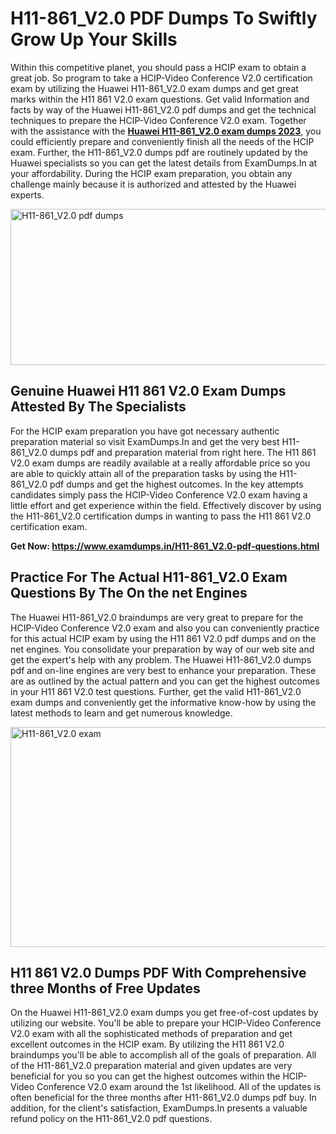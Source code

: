 <h1><strong>H11-861_V2.0 PDF Dumps To Swiftly Grow Up Your Skills</strong></h1>
<p>Within this competitive planet, you should pass a HCIP exam to obtain a great job. So program to take a HCIP-Video Conference V2.0 certification exam by utilizing the Huawei H11-861_V2.0 exam dumps and get great marks within the H11 861 V2.0 exam questions. Get valid Information and facts by way of the Huawei H11-861_V2.0 pdf dumps and get the technical techniques to prepare the HCIP-Video Conference V2.0 exam. Together with the assistance with the <strong><a href="https://www.examdumps.in/H11-861_V2.0-pdf-questions.html">Huawei H11-861_V2.0 exam dumps 2023</a></strong>, you could efficiently prepare and conveniently finish all the needs of the HCIP exam. Further, the H11-861_V2.0 dumps pdf are routinely updated by the Huawei specialists so you can get the latest details from ExamDumps.In at your affordability. During the HCIP exam preparation, you obtain any challenge mainly because it is authorized and attested by the Huawei experts.</p>
<p><img src="https://i.ibb.co/zxJwW90/Copy-of-Online-Classes-Twitter-header-post-Made-with-Poster-My-Wall-1.png" alt="H11-861_V2.0 pdf dumps" width="750" height="250" /></p>
<h2><strong>Genuine Huawei H11 861 V2.0 Exam Dumps Attested By The Specialists</strong></h2>
<p>For the HCIP exam preparation you have got necessary authentic preparation material so visit ExamDumps.In and get the very best H11-861_V2.0 dumps pdf and preparation material from right here. The H11 861 V2.0 exam dumps are readily available at a really affordable price so you are able to quickly attain all of the preparation tasks by using the H11-861_V2.0 pdf dumps and get the highest outcomes. In the key attempts candidates simply pass the HCIP-Video Conference V2.0 exam having a little effort and get experience within the field. Effectively discover by using the H11-861_V2.0 certification dumps in wanting to pass the H11 861 V2.0 certification exam.</p>
<p><strong>Get Now:&nbsp;<a href="https://www.examdumps.in/H11-861_V2.0-pdf-questions.html">https://www.examdumps.in/H11-861_V2.0-pdf-questions.html</a></strong></p>
<h2><strong>Practice For The Actual H11-861_V2.0 Exam Questions By The On the net Engines</strong></h2>
<p>The Huawei H11-861_V2.0 braindumps are very great to prepare for the HCIP-Video Conference V2.0 exam and also you can conveniently practice for this actual HCIP exam by using the H11 861 V2.0 pdf dumps and on the net engines. You consolidate your preparation by way of our web site and get the expert's help with any problem. The Huawei H11-861_V2.0 dumps pdf and on-line engines are very best to enhance your preparation. These are as outlined by the actual pattern and you can get the highest outcomes in your H11 861 V2.0 test questions. Further, get the valid H11-861_V2.0 exam dumps and conveniently get the informative know-how by using the latest methods to learn and get numerous knowledge.</p>
<p><a href="https://www.examdumps.in/H11-861_V2.0-pdf-questions.html"><img src="https://i.ibb.co/QkNtdwY/Copy-of-Zoom-Online-Classes-Facebook-Share-Po-Made-with-Poster-My-Wall-1.jpg" alt="H11-861_V2.0 exam" width="670" height="352" /></a></p>
<h2><strong>H11 861 V2.0 Dumps PDF With Comprehensive three Months of Free Updates</strong></h2>
<p>On the Huawei H11-861_V2.0 exam dumps you get free-of-cost updates by utilizing our website. You'll be able to prepare your HCIP-Video Conference V2.0 exam with all the sophisticated methods of preparation and get excellent outcomes in the HCIP exam. By utilizing the H11 861 V2.0 braindumps you'll be able to accomplish all of the goals of preparation. All of the H11-861_V2.0 preparation material and given updates are very beneficial for you so you can get the highest outcomes within the HCIP-Video Conference V2.0 exam around the 1st likelihood. All of the updates is often beneficial for the three months after H11-861_V2.0 dumps pdf buy. In addition, for the client's satisfaction, ExamDumps.In presents a valuable refund policy on the H11-861_V2.0 pdf questions.</p>
